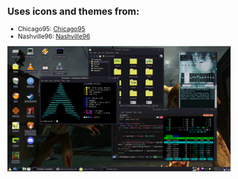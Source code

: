 ## Uses icons and themes from:
- Chicago95: [Chicago95](https://github.com/grassmunk/Chicago95)
- Nashville96: [Nashville96](https://github.com/donfaustinocortizone/Nashville96)

<img src="image.png" alt="screenshot" />
